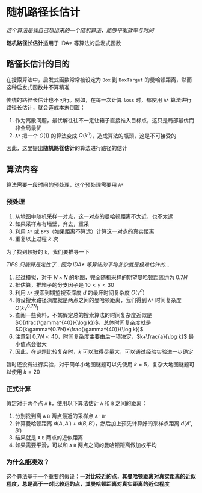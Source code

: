 # 随机路径长估计

*这个算法是我自己想出来的一个随机算法，能够平衡效率与时间*

**随机路径长估计**适用于 IDA* 等算法的启发式函数

## 路径长估计的目的

在搜索算法中，启发式函数常常被设定为 `Box` 到 `BoxTarget` 的曼哈顿距离，然而这种启发式函数并不算精准

传统的路径长估计也不可行。例如，在每一次计算 `loss` 时，都使用 `A*` 算法进行路径长估计，就会造成本末倒置：

1. 作为离散问题，最优解往往不一定让箱子直接推入目标点，这只是局部最优而非全局最优
2. `A*` 把一个 $O(1)$ 的算法变成 $O(k^n)$，造成算法的瓶颈，这是不可接受的

因此，这里提出**随机路径估计**的算法进行路径的估计

## 算法内容

算法需要一段时间的预处理，这个预处理需要用 `A*`

### 预处理

1. 从地图中随机采样一对点，这一对点的曼哈顿距离不太近，也不太远
2. 如果采样点有墙壁，弃去，重采
3. 利用 `A*` 或 `BFS`（如果距离不算远）计算这一对点的真实距离
4. 重复以上过程 $k$ 次

为了找到较好的 `k`，我们要推导一下

*TIPS 只能算是定性了...因为 IDA\* 等算法的平均复杂度是极难估计的...*

1. 经过模拟，对于 $N\times N$ 的地图，完全随机采样的期望曼哈顿距离约为 $0.7N$
2. 据估算，推箱子的分支因子是 $10<\gamma<30$
3. 利用 `A*` 搜索到期望搜索深度 $d$ 的最坏时间复杂度 $O(\gamma^d)$ 
4. 假设搜索路径深度就是两点之间的曼哈顿距离，我们得到 `A*` 时间复杂度 $O(k\gamma^{0.7N})$
5. 查阅一些资料，不妨假定总的搜索算法的时间复杂度近似是 $O(\frac{\gamma^{40}}{\log k})$，总体时间复杂度就是 $O(k\gamma^{0.7N}+\frac{\gamma^{40}}{\log k})$
6. 注意到 $0.7N<40$，时间复杂度主要由后一项决定，$k+\frac{a}{\log k}$ 最小值点会很大
7. 因此，在谜题比较复杂时，$k$ 可以取得尽量大，可以通过经验实验进一步确定 

暂时还没有进行实验，对于简单小地图谜题可以先使用 $k=5$，复杂大地图谜题可以使用 $k=20$

### 正式计算

假定对于两个点 `A` `B`，使用以下算法估计 `A` 和 `B` 之间的距离：

1. 分别找到离 `A` `B` 两点最近的采样点 `A'` `B'`
2. 计算曼哈顿距离 $d(A,A')+d(B,B')$，然后加上预先计算好的采样点距离 $d(A',B')$
3. 结果就是 `A` `B` 两点的近似距离
4. 如果需要平滑，可以和 `A` `B` 两点之间的曼哈顿距离做加权平均

### 为什么能凑效？

这个算法基于一个重要的假设：**一对比较近的点，其曼哈顿距离对真实距离的近似程度，总是高于一对比较远的点，其曼哈顿距离对真实距离的近似程度**